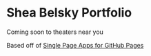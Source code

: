 # Shea Belsky Portfolio

Coming soon to theaters near you

Based off of [Single Page Apps for GitHub Pages](https://github.com/rafrex/spa-github-pages)